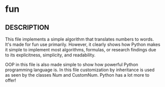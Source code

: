 # fun

DESCRIPTION
------------
This file implements a simple algorithm that translates numbers to words. It's made for fun use primarily. However, it clearly shows how Python makes it simple to implement most algorithms, formulas, or research findings due to its explicitness, simplicity, and readability.

OOP in this file is also made simple to show how powerful Python programming language is. In this file customization by inheritance is used as seen by the classes Num and CustomNum. Python has a lot more to offer!
